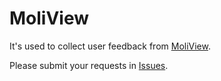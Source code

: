 # MoliView

It's used to collect user feedback from [MoliView](https://www.google.com/url?sa=t&source=web&rct=j&opi=89978449&url=https://apps.apple.com/us/app/moliview-image-viewer/id6502892357%3Fmt%3D12&ved=2ahUKEwimq7DJjOqHAxWQzDgGHV_NMOYQFnoECBcQAQ&usg=AOvVaw0sSAsAv7Ms6sI5FIBbRmGm).

Please submit your requests in [Issues](https://github.com/phaibin/MoliView/issues).
